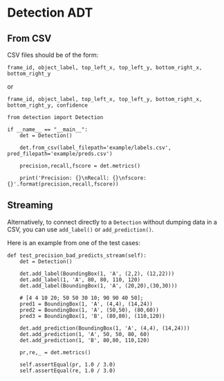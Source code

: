 # Detection ADT

## From CSV

CSV files should be of the form:
```
frame_id, object_label, top_left_x, top_left_y, bottom_right_x, bottom_right_y
```
or
```
frame_id, object_label, top_left_x, top_left_y, bottom_right_x, bottom_right_y, confidence
```

```
from detection import Detection

if __name__ == "__main__":
    det = Detection()

    det.from_csv(label_filepath='example/labels.csv', pred_filepath='example/preds.csv')

    precision,recall,fscore = det.metrics()

    print('Precision: {}\nRecall: {}\nfscore: {}'.format(precision,recall,fscore))
```

## Streaming

Alternatively, to connect directly to a `Detection` without dumping data in a CSV, you can use `add_label()` or `add_prediction()`.

Here is an example from one of the test cases:
```
def test_precision_bad_predicts_stream(self):
    det = Detection()

    det.add_label(BoundingBox(1, 'A', (2,2), (12,22)))
    det.add_label(1, 'A', 80, 80, 110, 120)
    det.add_label(BoundingBox(1, 'A', (20,20),(30,30)))

    # [4 4 10 20; 50 50 30 10; 90 90 40 50];
    pred1 = BoundingBox(1, 'A', (4,4), (14,24))
    pred2 = BoundingBox(1, 'A', (50,50), (80,60))
    pred3 = BoundingBox(1, 'B', (80,80), (110,120))

    det.add_prediction(BoundingBox(1, 'A', (4,4), (14,24)))
    det.add_prediction(1, 'A', 50, 50, 80, 60)
    det.add_prediction(1, 'B', 80,80, 110,120)

    pr,re,_ = det.metrics()

    self.assertEqual(pr, 1.0 / 3.0)
    self.assertEqual(re, 1.0 / 3.0)
```